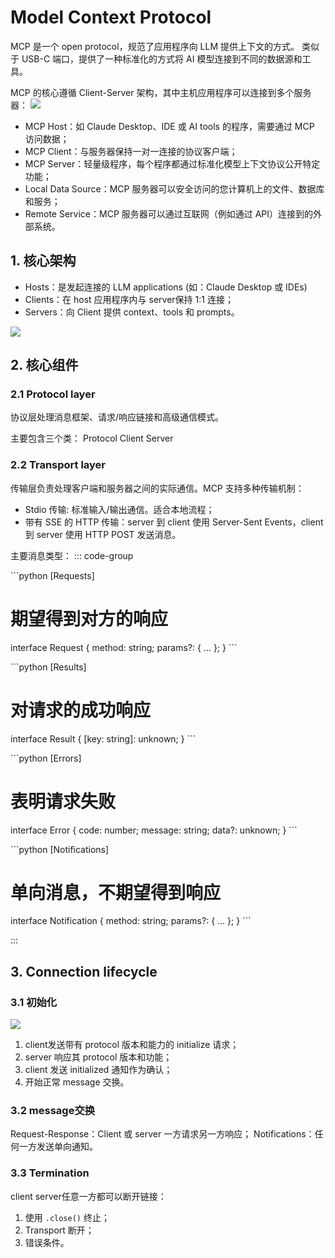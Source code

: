 # Model Context Protocol

MCP 是一个 open protocol，规范了应用程序向 LLM 提供上下文的方式。
类似于 USB-C 端口，提供了一种标准化的方式将 AI 模型连接到不同的数据源和工具。

MCP 的核心遵循 Client-Server 架构，其中主机应用程序可以连接到多个服务器：
![](/imgs/notes/llm/mcp/framework.png)

- MCP Host：如 Claude Desktop、IDE 或 AI tools 的程序，需要通过 MCP 访问数据；
- MCP Client：与服务器保持一对一连接的协议客户端；
- MCP Server：轻量级程序，每个程序都通过标准化模型上下文协议公开特定功能；
- Local Data Source：MCP 服务器可以安全访问的您计算机上的文件、数据库和服务；
- Remote Service：MCP 服务器可以通过互联网（例如通过 API）连接到的外部系统。

## 1. 核心架构

- Hosts：是发起连接的 LLM applications (如：Claude Desktop 或 IDEs) 
- Clients：在 host 应用程序内与 server保持 1:1 连接；
- Servers：向 Client 提供 context、tools 和 prompts。

![](/imgs/notes/llm/mcp/architecture.png)

## 2. 核心组件

### 2.1 Protocol layer
协议层处理消息框架、请求/响应链接和高级通信模式。

主要包含三个类：
Protocol
Client
Server

### 2.2 Transport layer
传输层负责处理客户端和服务器之间的实际通信。MCP 支持多种传输机制：

- Stdio 传输: 标准输入/输出通信。适合本地流程；
- 带有 SSE 的 HTTP 传输：server 到 client 使用 Server-Sent Events，client 到 server 使用 HTTP POST 发送消息。

主要消息类型：
::: code-group

\```python [Requests]
# 期望得到对方的响应
interface Request {
  method: string;
  params?: { ... };
}
\```

\```python [Results]
# 对请求的成功响应
interface Result {
  [key: string]: unknown;
}
\```

\```python [Errors]
# 表明请求失败
interface Error {
  code: number;
  message: string;
  data?: unknown;
}
\```

\```python [Notifications]
# 单向消息，不期望得到响应
interface Notification {
  method: string;
  params?: { ... };
}
\```

:::

## 3. Connection lifecycle
### 3.1 初始化
![](/imgs/notes/llm/mcp/lifecycle.png)

1. client发送带有 protocol 版本和能力的 initialize 请求；
2. server 响应其 protocol 版本和功能；
3. client 发送 initialized 通知作为确认；
4. 开始正常 message 交换。

### 3.2 message交换
Request-Response：Client 或 server 一方请求另一方响应；
Notifications：任何一方发送单向通知。

### 3.3 Termination
client server任意一方都可以断开链接：

1. 使用 `.close()` 终止；
2. Transport 断开；
3. 错误条件。


